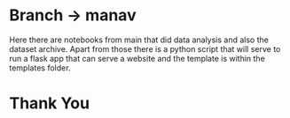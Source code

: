 # Branch -> manav

Here there are notebooks from main that did data analysis and also the dataset archive.
Apart from those there is a python script that will serve to run a flask app that can serve a website and the template is within the templates folder.

# Thank You
